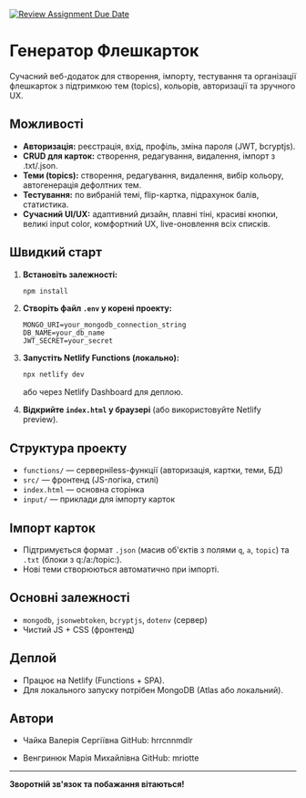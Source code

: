 [![Review Assignment Due Date](https://classroom.github.com/assets/deadline-readme-button-22041afd0340ce965d47ae6ef1cefeee28c7c493a6346c4f15d667ab976d596c.svg)](https://classroom.github.com/a/Om1zqYVh)

# Генератор Флешкарток

Сучасний веб-додаток для створення, імпорту, тестування та організації флешкарток з підтримкою тем (topics), кольорів, авторизації та зручного UX.

## Можливості
- **Авторизація:** реєстрація, вхід, профіль, зміна пароля (JWT, bcryptjs).
- **CRUD для карток:** створення, редагування, видалення, імпорт з .txt/.json.
- **Теми (topics):** створення, редагування, видалення, вибір кольору, автогенерація дефолтних тем.
- **Тестування:** по вибраній темі, flip-картка, підрахунок балів, статистика.
- **Сучасний UI/UX:** адаптивний дизайн, плавні тіні, красиві кнопки, великі input color, комфортний UX, live-оновлення всіх списків.

## Швидкий старт

1. **Встановіть залежності:**
   ```sh
   npm install
   ```
2. **Створіть файл `.env` у корені проекту:**
   ```env
   MONGO_URI=your_mongodb_connection_string
   DB_NAME=your_db_name
   JWT_SECRET=your_secret
   ```
3. **Запустіть Netlify Functions (локально):**
   ```sh
   npx netlify dev
   ```
   або через Netlify Dashboard для деплою.

4. **Відкрийте `index.html` у браузері** (або використовуйте Netlify preview).

## Структура проекту
- `functions/` — серверніless-функції (авторизація, картки, теми, БД)
- `src/` — фронтенд (JS-логіка, стилі)
- `index.html` — основна сторінка
- `input/` — приклади для імпорту карток

## Імпорт карток
- Підтримується формат `.json` (масив об'єктів з полями `q`, `a`, `topic`) та `.txt` (блоки з q:/a:/topic:).
- Нові теми створюються автоматично при імпорті.

## Основні залежності
- `mongodb`, `jsonwebtoken`, `bcryptjs`, `dotenv` (сервер)
- Чистий JS + CSS (фронтенд)

## Деплой
- Працює на Netlify (Functions + SPA).
- Для локального запуску потрібен MongoDB (Atlas або локальний).

## Автори
- Чайка Валерія Сергіївна
GitHub: hrrcnnmdlr

- Венгринюк Марія Михайлівна
GitHub: mriotte

---

**Зворотній зв'язок та побажання вітаються!**
